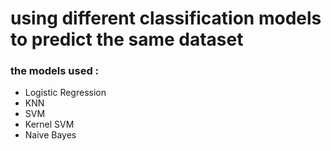 # using different classification models to predict the same dataset 
### the models used : 
- Logistic Regression
- KNN
- SVM
- Kernel SVM
- Naive Bayes